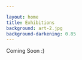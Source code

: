 ```yaml
---

layout: home
title: Exhibitions
background: art-2.jpg
background-darkening: 0.85
---
```


Coming Soon :)
